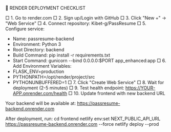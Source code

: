 🚀 RENDER DEPLOYMENT CHECKLIST

□ 1. Go to render.com
□ 2. Sign up/Login with GitHub
□ 3. Click "New +" → "Web Service"
□ 4. Connect repository: Kibet-g/PassResume
□ 5. Configure service:
   - Name: passresume-backend
   - Environment: Python 3
   - Root Directory: backend
   - Build Command: pip install -r requirements.txt
   - Start Command: gunicorn --bind 0.0.0.0:$PORT app_enhanced:app
□ 6. Add Environment Variables:
   - FLASK_ENV=production
   - PYTHONPATH=/opt/render/project/src
   - PYTHONUNBUFFERED=1
□ 7. Click "Create Web Service"
□ 8. Wait for deployment (2-5 minutes)
□ 9. Test health endpoint: https://YOUR-APP.onrender.com/health
□ 10. Update frontend with new backend URL

Your backend will be available at:
https://passresume-backend.onrender.com

After deployment, run:
cd frontend
netlify env:set NEXT_PUBLIC_API_URL https://passresume-backend.onrender.com --force
netlify deploy --prod